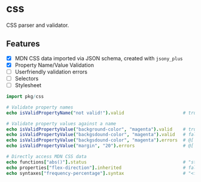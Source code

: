 # css
CSS parser and validator.


## Features
- [X] MDN CSS data imported via JSON schema, created with `jsony_plus`
- [X] Property Name/Value Validation
- [ ] Userfriendly validation errors
- [ ] Selectors
- [ ] Stylesheet

```nim
import pkg/css

# Validate property names
echo isValidPropertyName("not valid!").valid                      # true

# Validate property values against a name
echo isValidPropertyValue("background-color", "magenta").valid    # true
echo isValidPropertyValue("backgsdound-color", "magenta").valid   # false
echo isValidPropertyValue("backgsdound-color", "magenta").errors  # @[ "backgsdound-color is not a valid property name" ]
echo isValidPropertyValue("margin", "20").errors                  # @[ "Expected length, got integer" ]

# Directly access MDN CSS data
echo functions["abs()"].status                                    # "standard"
echo properties["flex-direction"].inherited                       # false
echo syntaxes["frequency-percentage"].syntax                      # "<frequency> | <percentage>"
```